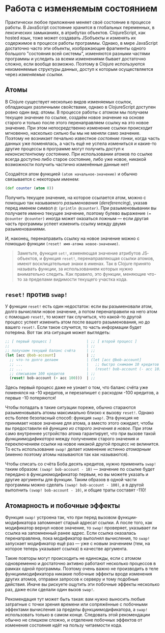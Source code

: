 # Работа с изменяемым состоянием

Практически любое приложение меняет своё состояние в процессе работы. В JavaScript состояние хранится в глобальных переменных, в лексических замыканиях, в атрибутах объектов. ClojureScript, как hosted язык, тоже может создавать JS­объекты и изменять их содержимое в процессе работы программы. Однако, в мире JavaScript достаточно часто эти объекты, изображающие фрагменты одного большого "состояния всей системы", изменяются разными частями программы и уследить за всеми изменениями бывает достаточно сложно, если вообще возможно. Поэтому в Clojure используются неизменяемые структуры данных, доступ к которым осуществляется через *изменяемые ссылки*.

## Атомы

В Clojure существует несколько видов изменяемых ссылок, обладающих различными свойствами, однако в ClojureScript доступен ровно один вид: *атомы*. В процессе работы с атомом мы получаем текущее значение по ссылке, создаём новое значение на основе старого и только после этого перенаправляем ссылку на это новое значение. При этом непосредственно изменение ссылки происходит мгновенно, насколько сильно бы мы не меняли само значение. Поэтому не возникает печально известное *состояние гонки*, когда часть данных уже поменялась, а часть ещё не успела измениться и какие-то другие процессы в программе могут получить доступ к *неконсистентному состоянию*. При использовании атомов по ссылке всегда доступно либо старое состояние, либо уже новое, никакой возможности получить частично изменённые данные нет!

Создаётся атом функцией `(atom начальное-значение)` и обычно связывается с некоторым именем:

```clojure
(def counter (atom 0))
```

Получить текущее значение, на которое ссылается атом, можно с помощью так называемого *разыменования* (*dereferencing*), указав перед именем символ `@`: `(println @counter)`. При разыменовывании вы получаете именно текущее значение, поэтому булево выражение `(= @counter @counter)` иногда может оказаться ложным — если другая часть программы успеет изменить ссылку между двумя разыменованиями.

И, наконец, перенаправить ссылку на новое значение можно с помощью функции `(reset! имя-атома новое-значение)`.

> Заметьте, функция `set!`, изменяющая значение атрибутов JS­объектов, и функция `reset!`, перенаправляющая ссылки атомов, имеют восклицательные знаки в именах. Так в Clojure принято называть функции, за использованием которых нужно внимательно следить. Как правило, это функции, меняющие что-то за пределами видимости текущего участка кода.

## `reset!` против `swap!`

У функции `reset!` есть один недостаток: если вы разыменовали атом, долго вычисляли новое значение, а потом перенаправили на него атом с помощью `reset!`, то может так случиться, что какой-то другой процесс успеет изменить атом после вашего разыменования, но до вашего `reset!`. Если такое случится, то часть информации будет потеряна. Вот так эта ситуация может выглядеть:

```clojure
;; [ первый процесс ]                | ;; [ второй процесс ]
;;                                   | ;;
;; получаем текущий баланс счёта     | ;;
(let [acc @bob-account]              | ;;
  ;; что-то долго делаем             | (let [acc @bob-account]
  ;; ...                             |   ;; быстро снимаем 10 кредитов
  ;; ...                             |   (reset! bob-account (- acc 10)))
  ;; списываем 100 кредитов          | ;;
  (reset! bob-account (- acc 100)))  | ;;
```

Здесь первый процесс даже не узнает о том, что баланс счёта уже поменялся на -10 кредитов, и перезапишет с расходом -100 кредитов, а первые -10 потеряются!

Чтобы попадать в такие ситуации пореже, обычно стараются разыменовывать атомы максимально близко к вызову `reset!`. Однако есть более безопасный способ: функция `swap!`. Эта функция не принимает новое значение для атома, а вместо этого ожидает, чтобы вы предоставили ей *функцию из старого значения в новое*. При этом само внутреннее устройство атома гарантирует, что при вызове такой *функции­модификатора* между получением старого значения и переключением ссылки на новое никакой другой процесс не вклинится. То есть использование `swap!` делает изменение истинно *атомарным* (именно поэтому атомы называются так как называются).

Чтобы списать со счёта Боба десять кредитов, нужно применить `swap!` таким образом: `(swap! bob-account - 10)` — значение по ссылке будет передано в функцию­модификатор первым, но вы можете указать и другие аргументы для функции. Таким образов в одной части программы можно сделать `(swap! bob-account - 100)`, а в другой выполнить `(swap! bob-account - 10)`, и общие траты составят -110!

## Атомарность и побочные эффекты

Функция `swap!` устроена так, что при перед вызовом функции­модификатора запоминает старый адресат ссылки. А после того, как модификатор вернул новое значение, то `swap!` проверяет, указывает ли ссылка на запомненный ранее адрес. Если ссылка оказалась перенаправлена, пока модификатор выполнял вычисления, то `swap!` запускает модификатор ещё раз — уже с новым значением (тем, на которое теперь указывает ссылка) в качестве аргумента.

Такие повторы могут происходить не единожды, если с атомом одновременно и достаточно активно работают несколько процессов в рамках одной программы. Поэтому очень важно не производить в теле функции­модификатора никакие побочные эффекты вроде изменения других атомов, отправки запросов к серверу и тому подобные действия. Иначе вы рискуете ощутить эти побочные эффекты несколько раз, даже если сделали один вызов `swap!`.

Рекомендация тут может быть такая: вам нужно выносить любые затратные с точки зрения времени или сопряжённые с побочными эффектами вычисления за пределы функции­модификатора, а `swap!` использовать только в самом конце. Следовать этой рекомендации обычно не слишком сложно, и отделение побочных эффектов от изменения состояния идёт на пользу читаемости кода.
